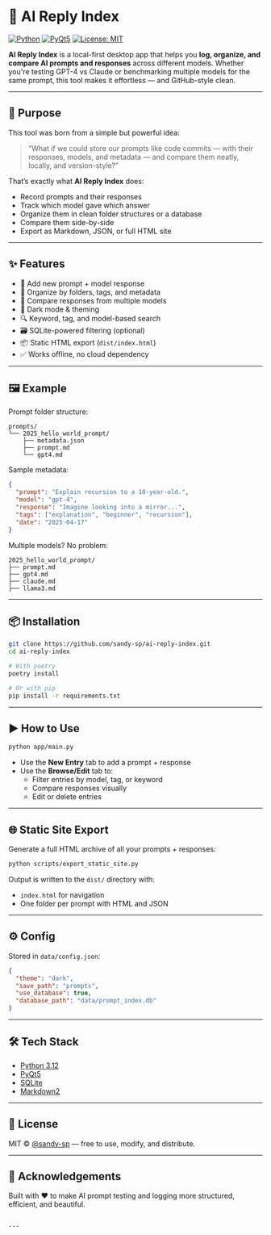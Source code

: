 # 🧠 AI Reply Index

[![Python](https://img.shields.io/badge/Python-3.12+-blue?logo=python)](https://www.python.org/)
[![PyQt5](https://img.shields.io/badge/GUI-PyQt5-green?logo=qt)](https://riverbankcomputing.com/software/pyqt/)
[![License: MIT](https://img.shields.io/badge/License-MIT-lightgrey.svg)](./LICENSE)

**AI Reply Index** is a local-first desktop app that helps you **log, organize, and compare AI prompts and responses** across different models. Whether you're testing GPT-4 vs Claude or benchmarking multiple models for the same prompt, this tool makes it effortless — and GitHub-style clean.

---

## 🚀 Purpose

This tool was born from a simple but powerful idea:

> “What if we could store our prompts like code commits — with their responses, models, and metadata — and compare them neatly, locally, and version-style?”

That’s exactly what **AI Reply Index** does:
- Record prompts and their responses
- Track which model gave which answer
- Organize them in clean folder structures or a database
- Compare them side-by-side
- Export as Markdown, JSON, or full HTML site

---

## ✨ Features

- 📝 Add new prompt + model response
- 📂 Organize by folders, tags, and metadata
- 🧠 Compare responses from multiple models
- 🎨 Dark mode & theming
- 🔍 Keyword, tag, and model-based search
- 🗃️ SQLite-powered filtering (optional)
- 📦 Static HTML export (`dist/index.html`)
- ✅ Works offline, no cloud dependency

---

## 🖼 Example

Prompt folder structure:

```
prompts/
└── 2025_hello_world_prompt/
    ├── metadata.json
    ├── prompt.md
    └── gpt4.md
```

Sample metadata:

```json
{
  "prompt": "Explain recursion to a 10-year-old.",
  "model": "gpt-4",
  "response": "Imagine looking into a mirror...",
  "tags": ["explanation", "beginner", "recursion"],
  "date": "2025-04-17"
}
```

Multiple models? No problem:

```
2025_hello_world_prompt/
├── prompt.md
├── gpt4.md
├── claude.md
├── llama3.md
```

---

## 📦 Installation

```bash
git clone https://github.com/sandy-sp/ai-reply-index.git
cd ai-reply-index

# With poetry
poetry install

# Or with pip
pip install -r requirements.txt
```

---

## ▶️ How to Use

```bash
python app/main.py
```

- Use the **New Entry** tab to add a prompt + response
- Use the **Browse/Edit** tab to:
  - Filter entries by model, tag, or keyword
  - Compare responses visually
  - Edit or delete entries

---

## 🌐 Static Site Export

Generate a full HTML archive of all your prompts + responses:

```bash
python scripts/export_static_site.py
```

Output is written to the `dist/` directory with:
- `index.html` for navigation
- One folder per prompt with HTML and JSON

---

## ⚙️ Config

Stored in `data/config.json`:

```json
{
  "theme": "dark",
  "save_path": "prompts",
  "use_database": true,
  "database_path": "data/prompt_index.db"
}
```

---

## 🛠 Tech Stack

- [Python 3.12](https://www.python.org/)
- [PyQt5](https://riverbankcomputing.com/software/pyqt/)
- [SQLite](https://sqlite.org/)
- [Markdown2](https://github.com/trentm/python-markdown2)

---

## 📄 License

MIT © [@sandy-sp](https://github.com/sandy-sp) — free to use, modify, and distribute.

---

## 🙌 Acknowledgements

Built with ❤️ to make AI prompt testing and logging more structured, efficient, and beautiful.

```

---
